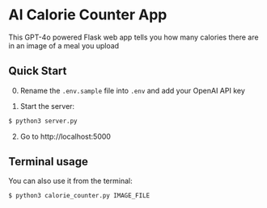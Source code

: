 # AI Calorie Counter App

This GPT-4o powered Flask web app tells you how many calories there are in an image of a meal you upload

## Quick Start

0. Rename the `.env.sample` file into `.env` and add your OpenAI API key

1. Start the server:

```sh
$ python3 server.py
```

2. Go to http://localhost:5000


## Terminal usage

You can also use it from the terminal:

```sh
$ python3 calorie_counter.py IMAGE_FILE
```
